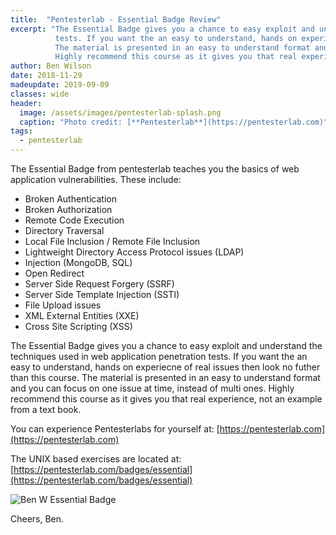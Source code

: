 ```yaml
---
title:  "Pentesterlab - Essential Badge Review"
excerpt: "The Essential Badge gives you a chance to easy exploit and understand the techniques used in web application penetration 
          tests. If you want the an easy to understand, hands on experiecne of real issues then look no futher than this course.
          The material is presented in an easy to understand format and you can focus on one issue at time, instead of multi ones.
          Highly recommend this course as it gives you that real experience, not an example from a text book."
author: Ben Wilson
date: 2018-11-29
madeupdate: 2019-09-09
classes: wide
header:
  image: /assets/images/pentesterlab-splash.png
  caption: "Photo credit: [**Pentesterlab**](https://pentesterlab.com)"
tags:
  - pentesterlab
---
```


The Essential Badge from pentesterlab teaches you the basics of web application vulnerabilities.
These include:
- Broken Authentication
- Broken Authorization
- Remote Code Execution
- Directory Traversal
- Local File Inclusion / Remote File Inclusion
- Lightweight Directory Access Protocol issues (LDAP)
- Injection (MongoDB, SQL)
- Open Redirect
- Server Side Request Forgery (SSRF)
- Server Side Template Injection (SSTI)
- File Upload issues
- XML External Entities (XXE)
- Cross Site Scripting (XSS)

The Essential Badge gives you a chance to easy exploit and understand the techniques used in web application penetration 
tests. If you want the an easy to understand, hands on experiecne of real issues then look no futher than this course.
The material is presented in an easy to understand format and you can focus on one issue at time, instead of multi ones.
Highly recommend this course as it gives you that real experience, not an example from a text book.

You can experience Pentesterlabs for yourself at: [https://pentesterlab.com](https://pentesterlab.com)

The UNIX based exercises are located at: [https://pentesterlab.com/badges/essential](https://pentesterlab.com/badges/essential)

![Ben W Essential Badge](/assets/images/pentesterlab_essential_badge.png)

Cheers,
Ben.








